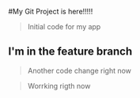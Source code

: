 #My Git Project is here!!!!!


>Initial code for my app

## I'm in the feature branch


>Another code change right now


>Worrking rigth now
